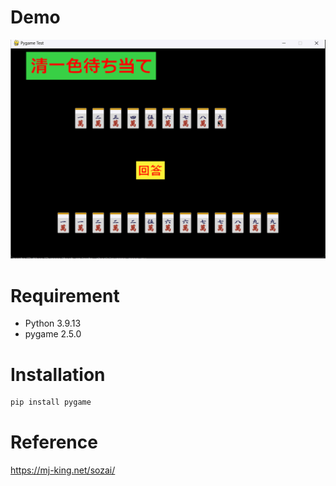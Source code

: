 # Demo
![gif](https://github.com/sou553/chinitu_mati/blob/main/test/test.gif)

# Requirement
* Python 3.9.13
* pygame 2.5.0

# Installation
```bash
pip install pygame
```
# Reference
https://mj-king.net/sozai/
